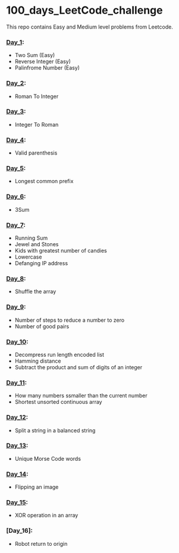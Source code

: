 # 100_days_LeetCode_challenge
This repo contains Easy and Medium level problems from Leetcode.

### [Day_1]:
  - Two Sum (Easy)
  - Reverse Integer (Easy)
  - Palinfrome Number (Easy)

  [Day_1]: https://github.com/shahriar100/100_days_LeetCode_challenge/tree/master/Day_1

### [Day_2]:
  - Roman To Integer

  [Day_2]: https://github.com/shahriar100/100_days_LeetCode_challenge/tree/master/Day_2

### [Day_3]:
  - Integer To Roman

  [Day_3]: https://github.com/shahriar100/100_days_LeetCode_challenge/tree/master/Day_3

### [Day_4]:
  - Valid parenthesis

  [Day_4]: https://github.com/shahriar100/100_days_LeetCode_challenge/tree/master/Day_4

### [Day_5]:
  - Longest common prefix

  [Day_5]: https://github.com/shahriar100/100_days_LeetCode_challenge/tree/master/Day_5

### [Day_6]:
  - 3Sum

  [Day_6]: https://github.com/shahriar100/100_days_LeetCode_challenge/tree/master/Day_6
  
### [Day_7]:
  - Running Sum
  - Jewel and Stones
  - Kids with greatest number of candies
  - Lowercase
  - Defanging IP address

  [Day_7]: https://github.com/shahriar100/100_days_LeetCode_challenge/tree/master/Day_7

### [Day_8]:
  - Shuffle the array

  [Day_8]: https://github.com/shahriar100/100_days_LeetCode_challenge/tree/master/Day_8

### [Day_9]:
  - Number of steps to reduce a number to zero
  - Number of good pairs

  [Day_9]: https://github.com/shahriar100/100_days_LeetCode_challenge/tree/master/Day_9

### [Day_10]:
  - Decompress run length encoded list
  - Hamming distance
  - Subtract the product and sum of digits of an integer

  [Day_10]: https://github.com/shahriar100/100_days_LeetCode_challenge/tree/master/Day_10


### [Day_11]:
  - How many numbers ssmaller than the current number
  - Shortest unsorted continuous array

  [Day_11]: https://github.com/shahriar100/100_days_LeetCode_challenge/tree/master/Day_11

### [Day_12]:
  - Split a string in a balanced string

  [Day_12]: https://github.com/shahriar100/100_days_LeetCode_challenge/tree/master/Day_12

### [Day_13]:
  - Unique Morse Code words

  [Day_13]: https://github.com/shahriar100/100_days_LeetCode_challenge/tree/master/Day_13

### [Day_14]:
  - Flipping an image

  [Day_14]: https://github.com/shahriar100/100_days_LeetCode_challenge/tree/master/Day_14
  
### [Day_15]:
  - XOR operation in an array 

  [Day_15]: https://github.com/shahriar100/100_days_LeetCode_challenge/tree/master/Day_15

### [Day_16]:
  - Robot return to origin

  [Day_15]: https://github.com/shahriar100/100_days_LeetCode_challenge/tree/master/Day_16
